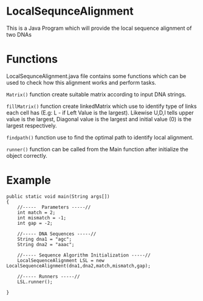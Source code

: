 # LocalSequnceAlignment
This is a Java Program which will provide the local sequence alignment of two DNAs

# Functions
LocalSequnceAlignment.java file contains some functions which can be used to check how this alignment works and perform tasks.

`Matrix()` function create suitable matrix according to input DNA strings.

`fillMatrix()` function create linkedMatrix which use to identify type of links each cell has (E.g: L - if Left Value is the largest). Likewise U,D,I tells upper value is the largest, Diagonal value is the largest and initial value (0) is the largest respectively.

`findpath()` function use to find the optimal path to identify local alignment.

`runner()` function can be called from the Main function after initialize the object correctly.

# Example

    public static void main(String args[])
    {
        //-----  Parameters -----//
        int match = 2;
        int mismatch = -1;
        int gap = -2;
    
        //----- DNA Sequences -----//
        String dna1 = "agc";
        String dna2 = "aaac";

        //----- Sequence Algorithm Initialization -----//
        LocalSequenceAlignment LSL = new LocalSequenceAlignment(dna1,dna2,match,mismatch,gap);

        //----- Runners -----//
        LSL.runner();
    
    }
